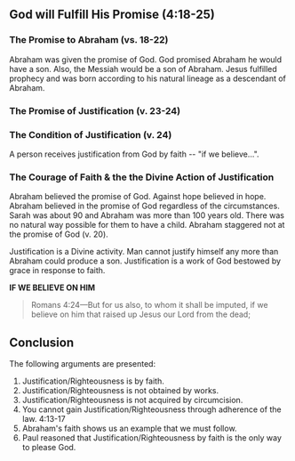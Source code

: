 ## God will Fulfill His Promise (4:18-25)

### The Promise to Abraham (vs. 18-22)

Abraham was given the promise of God. God promised Abraham he would have a son. Also, the Messiah would be a son of Abraham. Jesus fulfilled prophecy and was born according to his natural lineage as a descendant of Abraham. 

### The Promise of Justification (v. 23-24)

### The Condition of Justification (v. 24)

A person receives justification from God by faith -- "if we believe&hellip;".

### The Courage of Faith & the the Divine Action of Justification

Abraham believed the promise of God. Against hope believed in hope. Abraham believed in the promise of God regardless of the circumstances. Sarah was about 90 and Abraham was more than 100 years old. There was no natural way possible for them to have a child. Abraham staggered not at the promise of God (v. 20).

Justification is a Divine activity. Man cannot justify himself any more than Abraham could produce a son. Justification is a work of God bestowed by grace in response to faith. 

**IF WE BELIEVE ON HIM**

> Romans 4:24—But for us also, to whom it shall be imputed, if we believe on him that raised up Jesus our Lord from the dead;

## Conclusion

The following arguments are presented:

1. Justification/Righteousness is by faith.
2. Justification/Righteousness is not obtained by works.
3. Justification/Righteousness is not acquired by circumcision.
4. You cannot gain Justification/Righteousness through adherence of the law. 4:13-17
5. Abraham's faith shows us an example that we must follow.
6. Paul reasoned that Justification/Righteousness by faith is the only way to please God.


